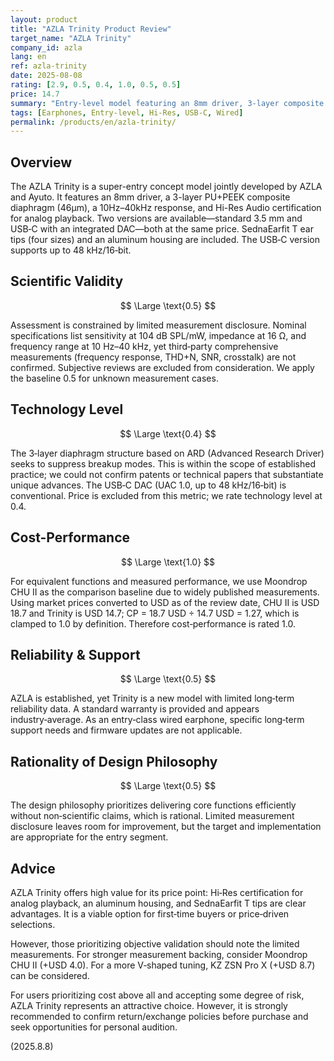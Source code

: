 ```yaml
---
layout: product
title: "AZLA Trinity Product Review"
target_name: "AZLA Trinity"
company_id: azla
lang: en
ref: azla-trinity
date: 2025-08-08
rating: [2.9, 0.5, 0.4, 1.0, 0.5, 0.5]
price: 14.7
summary: "Entry-level model featuring an 8mm driver, 3-layer composite diaphragm, and Hi-Res Audio certification for analog playback. Scientific validity remains hard to assess due to insufficient measurement disclosure"
tags: [Earphones, Entry-level, Hi-Res, USB-C, Wired]
permalink: /products/en/azla-trinity/
---
```

## Overview

The AZLA Trinity is a super-entry concept model jointly developed by AZLA and Ayuto. It features an 8mm driver, a 3-layer PU+PEEK composite diaphragm (46μm), a 10Hz–40kHz response, and Hi-Res Audio certification for analog playback. Two versions are available—standard 3.5 mm and USB‑C with an integrated DAC—both at the same price. SednaEarfit T ear tips (four sizes) and an aluminum housing are included. The USB‑C version supports up to 48 kHz/16‑bit.

## Scientific Validity

$$ \Large \text{0.5} $$

Assessment is constrained by limited measurement disclosure. Nominal specifications list sensitivity at 104 dB SPL/mW, impedance at 16 Ω, and frequency range at 10 Hz–40 kHz, yet third‑party comprehensive measurements (frequency response, THD+N, SNR, crosstalk) are not confirmed. Subjective reviews are excluded from consideration. We apply the baseline 0.5 for unknown measurement cases.

## Technology Level

$$ \Large \text{0.4} $$

The 3‑layer diaphragm structure based on ARD (Advanced Research Driver) seeks to suppress breakup modes. This is within the scope of established practice; we could not confirm patents or technical papers that substantiate unique advances. The USB‑C DAC (UAC 1.0, up to 48 kHz/16‑bit) is conventional. Price is excluded from this metric; we rate technology level at 0.4.

## Cost-Performance

$$ \Large \text{1.0} $$

For equivalent functions and measured performance, we use Moondrop CHU II as the comparison baseline due to widely published measurements. Using market prices converted to USD as of the review date, CHU II is USD 18.7 and Trinity is USD 14.7; CP = 18.7 USD ÷ 14.7 USD = 1.27, which is clamped to 1.0 by definition. Therefore cost‑performance is rated 1.0.

## Reliability & Support

$$ \Large \text{0.5} $$

AZLA is established, yet Trinity is a new model with limited long‑term reliability data. A standard warranty is provided and appears industry‑average. As an entry‑class wired earphone, specific long‑term support needs and firmware updates are not applicable.

## Rationality of Design Philosophy

$$ \Large \text{0.5} $$

The design philosophy prioritizes delivering core functions efficiently without non‑scientific claims, which is rational. Limited measurement disclosure leaves room for improvement, but the target and implementation are appropriate for the entry segment.

## Advice

AZLA Trinity offers high value for its price point: Hi‑Res certification for analog playback, an aluminum housing, and SednaEarfit T tips are clear advantages. It is a viable option for first‑time buyers or price‑driven selections.

However, those prioritizing objective validation should note the limited measurements. For stronger measurement backing, consider Moondrop CHU II (+USD 4.0). For a more V‑shaped tuning, KZ ZSN Pro X (+USD 8.7) can be considered.

For users prioritizing cost above all and accepting some degree of risk, AZLA Trinity represents an attractive choice. However, it is strongly recommended to confirm return/exchange policies before purchase and seek opportunities for personal audition.

(2025.8.8)
